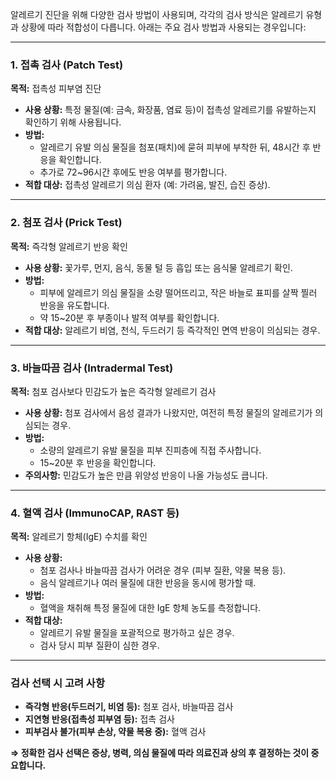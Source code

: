 알레르기 진단을 위해 다양한 검사 방법이 사용되며, 각각의 검사 방식은 알레르기 유형과 상황에 따라 적합성이 다릅니다. 아래는 주요 검사 방법과 사용되는 경우입니다:

---

### **1. 접촉 검사 (Patch Test)**

**목적:** 접촉성 피부염 진단

- **사용 상황:** 특정 물질(예: 금속, 화장품, 염료 등)이 접촉성 알레르기를 유발하는지 확인하기 위해 사용됩니다.
- **방법:**
    - 알레르기 유발 의심 물질을 첨포(패치)에 묻혀 피부에 부착한 뒤, 48시간 후 반응을 확인합니다.
    - 추가로 72~96시간 후에도 반응 여부를 평가합니다.
- **적합 대상:** 접촉성 알레르기 의심 환자 (예: 가려움, 발진, 습진 증상).

---

### **2. 첨포 검사 (Prick Test)**

**목적:** 즉각형 알레르기 반응 확인

- **사용 상황:** 꽃가루, 먼지, 음식, 동물 털 등 흡입 또는 음식물 알레르기 확인.
- **방법:**
    - 피부에 알레르기 의심 물질을 소량 떨어뜨리고, 작은 바늘로 표피를 살짝 찔러 반응을 유도합니다.
    - 약 15~20분 후 부종이나 발적 여부를 확인합니다.
- **적합 대상:** 알레르기 비염, 천식, 두드러기 등 즉각적인 면역 반응이 의심되는 경우.

---

### **3. 바늘따끔 검사 (Intradermal Test)**

**목적:** 첨포 검사보다 민감도가 높은 즉각형 알레르기 검사

- **사용 상황:** 첨포 검사에서 음성 결과가 나왔지만, 여전히 특정 물질의 알레르기가 의심되는 경우.
- **방법:**
    - 소량의 알레르기 유발 물질을 피부 진피층에 직접 주사합니다.
    - 15~20분 후 반응을 확인합니다.
- **주의사항:** 민감도가 높은 만큼 위양성 반응이 나올 가능성도 큽니다.

---

### **4. 혈액 검사 (ImmunoCAP, RAST 등)**

**목적:** 알레르기 항체(IgE) 수치를 확인

- **사용 상황:**
    - 첨포 검사나 바늘따끔 검사가 어려운 경우 (피부 질환, 약물 복용 등).
    - 음식 알레르기나 여러 물질에 대한 반응을 동시에 평가할 때.
- **방법:**
    - 혈액을 채취해 특정 물질에 대한 IgE 항체 농도를 측정합니다.
- **적합 대상:**
    - 알레르기 유발 물질을 포괄적으로 평가하고 싶은 경우.
    - 검사 당시 피부 질환이 심한 경우.

---

### **검사 선택 시 고려 사항**

- **즉각형 반응(두드러기, 비염 등):** 첨포 검사, 바늘따끔 검사
- **지연형 반응(접촉성 피부염 등):** 접촉 검사
- **피부검사 불가(피부 손상, 약물 복용 중):** 혈액 검사

**⇒ 정확한 검사 선택은 증상, 병력, 의심 물질에 따라 의료진과 상의 후 결정하는 것이 중요합니다.**